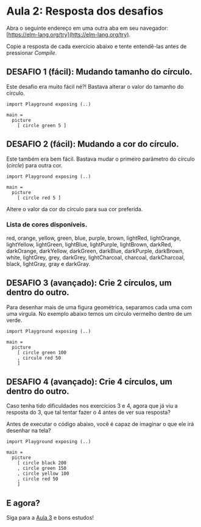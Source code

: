 # Aula 2: Resposta dos desafios

Abra o seguinte endereço em uma outra aba em seu navegador:
[https://elm-lang.org/try](htts://elm-lang.org/try).  

Copie a resposta de cada exercício abaixo e
tente entendê-las antes de pressionar *Compile*.  

## DESAFIO 1 (fácil): Mudando tamanho do círculo.

Este desafio era muito fácil né?! Bastava alterar
o valor do tamanho do círculo.

```
import Playground exposing (..)

main =
  picture
    [ circle green 5 ]
```

## DESAFIO 2 (fácil): Mudando a cor do círculo.

Este também era bem fácil. Bastava mudar o
primeiro parâmetro do círculo (*circle*) para outra
cor.

```
import Playground exposing (..)

main =
  picture
    [ circle red 5 ]
```

Altere o valor da cor do círculo para sua cor
preferida.

### Lista de cores disponíveis.
red, orange, yellow, green, blue, purple, brown,
lightRed, lightOrange, lightYellow, lightGreen,
lightBlue, lightPurple, lightBrown, darkRed,
darkOrange, darkYellow, darkGreen, darkBlue,
darkPurple, darkBrown, white, lightGrey, grey,
darkGrey, lightCharcoal, charcoal, darkCharcoal,
black, lightGray, gray e darkGray.

## DESAFIO 3 (avançado): Crie 2 círculos, um dentro do outro.

Para desenhar mais de uma figura geométrica,
separamos cada uma com uma virgula. No exemplo
abaixo temos um círculo vermelho dentro de um
verde.

```
import Playground exposing (..)

main =
  picture
    [ circle green 100
    , circule red 50
    ]
```

## DESAFIO 4 (avançado): Crie 4 círculos, um dentro do outro.

Caso tenha tido dificuldades nos exercícios 3 e 4,
agora que já viu a resposta do 3, que tal tentar
fazer o 4 antes de ver sua resposta?

Antes de executar o código abaixo, você é capaz
de imaginar o que ele irá desenhar na tela?

```
import Playground exposing (..)

main =
  picture
    [ circle black 200
    , circle green 150
    , circle yellow 100
    , circle red 50
    ]
```

## E agora?

Siga para a [Aula 3](/aula_3.html) e bons estudos!
